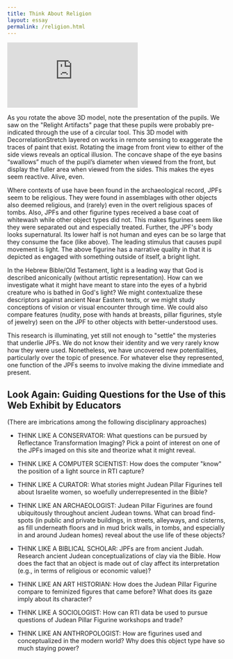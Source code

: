 ```yaml
---
title: Think About Religion
layout: essay
permalink: /religion.html
---
```


<div class="sketchfab-embed-wrapper ratio ratio-16x9"><iframe title="Judean Pillar Figurine head with false color" frameborder="0" allowfullscreen mozallowfullscreen="true" webkitallowfullscreen="true" allow="autoplay; fullscreen; xr-spatial-tracking" xr-spatial-tracking execution-while-out-of-viewport execution-while-not-rendered web-share src="https://sketchfab.com/models/886634b5f96a4b449e2a3f86c1d54368/embed"></iframe></div>

As you rotate the above 3D model, note the presentation of the pupils. We saw on the "Relight Artifacts" page that these pupils were probably pre-indicated through the use of a circular tool. This 3D model with DecorrelationStretch layered on works in remote sensing to exaggerate the traces of paint that exist. Rotating the image from front view to either of the side views reveals an optical illusion. The concave shape of the eye basins “swallows” much of the pupil’s diameter when viewed from the front, but display the fuller area when viewed from the sides. This makes the eyes seem reactive. Alive, even. 

Where contexts of use have been found in the archaeological record, JPFs seem to be religious. They were found in assemblages with other objects also deemed religious, and (rarely) even in the overt religious spaces of tombs. Also, JPFs and other figurine types received a base coat of whitewash while other object types did not. This makes figurines seem like they were separated out and especially treated. Further, the JPF's body looks supernatural. Its lower half is not human and eyes can be so large that they consume the face (like above). The leading stimulus that causes pupil movement is light. The above figurine has a narrative quality in that it is depicted as engaged with something outside of itself, a bright light.

In the Hebrew Bible/Old Testament, light is a leading way that God is described aniconically (without artistic representation). How can we investigate what it might have meant to stare into the eyes of a hybrid creature who is bathed in God's light? We might contextualize these descriptors against ancient Near Eastern texts, or we might study conceptions of vision or visual encounter through time. We could also compare features (nudity, pose with hands at breasts, pillar figurines, style of jewelry) seen on the JPF to other objects with better-understood uses. 

This research is illuminating, yet still not enough to "settle" the mysteries that underlie JPFs. We do not know their identity and we very rarely know how they were used. Nonetheless, we have uncovered new potentialities, particularly over the topic of presence. For whatever else they represented, one function of the JPFs seems to involve making the divine immediate and present. 

## Look Again: Guiding Questions for the Use of this Web Exhibit by Educators

(There are imbrications among the following disciplinary approaches)

- THINK LIKE A CONSERVATOR: What questions can be pursued by Reflectance Transformation Imaging? Pick a point of interest on one of the JPFs imaged on this site and theorize what it might reveal.

- THINK LIKE A COMPUTER SCIENTIST: How does the computer "know" the position of a light source in RTI capture?

- THINK LIKE A CURATOR: What stories might Judean Pillar Figurines tell about Israelite women, so woefully underrepresented in the Bible? 

- THINK LIKE AN ARCHAEOLOGIST: Judean Pillar Figurines are found ubiquitously throughout ancient Judean towns. What can broad find-spots (in public and private buildings, in streets, alleyways, and cisterns, as fill underneath floors and in mud brick walls, in tombs, and especially in and around Judean homes) reveal about the use life of these objects?

- THINK LIKE A BIBLICAL SCHOLAR: JPFs are from ancient Judah. Research ancient Judean conceptualizations of clay via the Bible. How does the fact that an object is made out of clay affect its interpretation (e.g., in terms of religious or economic value)?

- THINK LIKE AN ART HISTORIAN: How does the Judean Pillar Figurine compare to feminized figures that came before? What does its gaze imply about its character?

- THINK LIKE A SOCIOLOGIST: How can RTI data be used to pursue questions of Judean Pillar Figurine workshops and trade?

- THINK LIKE AN ANTHROPOLOGIST: How are figurines used and conceptualized in the modern world? Why does this object type have so much staying power?